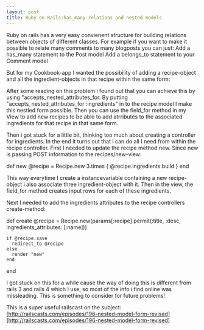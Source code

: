 ```yaml
---
layout: post
title: Ruby on Rails:has_many-relations and nested models
---
```


Ruby on rails has a very easy convienent structure for building relations between objects of different classes. For example if you want to make it possible to relate many comments to many blogposts you can just:
Add a has_many statement to the Post model
Add a belongs_to statement to your Comment model

But for my Cookbook-app I wanted the possibility of adding a recipe-object and all the ingredient-objects in that recipe within the same form:

After some reading on this problem i found out that you can achieve this by using "accepts_nested_attributes_for. By putting "accepts_nested_attributes_for :ingredients" in to the recipe model I make this nestled form possible. Then you can use the field_for method in my View to add new recipes to be able to add atrributes to the associated ingredients for that recipe in that same form.

 Then i got stuck for a little bit, thinking too much about creating a controller for ingredients. In the end it turns out that i can do all I need from within the recipe controller. First I needed to update the recipe method new. Since new is passing POST information to the recipes/new-view:
  
def new
    @recipe = Recipe.new
    3.times { @recipe.ingredients.build }
  end

This way everytime I create a instancevariable containing a new recipe-object i also associate three ingredient-object with it. Then in the view, the field_for method creates input rows for each of these ingredients.

Next I needed to add the ingredients attributes to the recipe controllers create-method:

  def create
    @recipe = Recipe.new(params[:recipe].permit(:title, :desc, ingredients_attributes: [:name]))

    if @recipe.save
      redirect_to @recipe
    else
      render "new"
    end
  end

I got stuck on this for a while cause the way of doing this is different from rails 3 and rails  4 which I use, so most of the info i find online was missleading. This is something to consider for future problems!

This is a super useful railscast on the subject:
[http://railscasts.com/episodes/196-nested-model-form-revised](http://railscasts.com/episodes/196-nested-model-form-revised)
 


